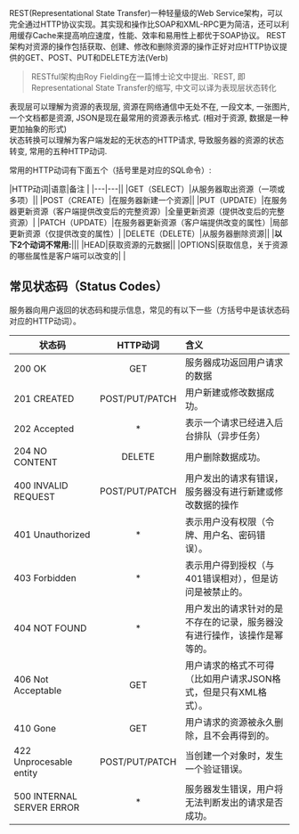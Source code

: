 REST(Representational State Transfer)一种轻量级的Web Service架构，可以完全通过HTTP协议实现。其实现和操作比SOAP和XML-RPC更为简洁，还可以利用缓存Cache来提高响应速度，性能、效率和易用性上都优于SOAP协议。
REST架构对资源的操作包括获取、创建、修改和删除资源的操作正好对应HTTP协议提供的GET、POST、PUT和DELETE方法(Verb)



>RESTful架构由Roy Fielding在一篇博士论文中提出. `REST, 即Representational State Transfer的缩写, 中文可以译为表现层状态转化


表现层可以理解为资源的表现层, 资源在网络通信中无处不在, 一段文本, 一张图片, 一个文档都是资源, JSON是现在最常用的资源表示格式. (相对于资源, 数据是一种更加抽象的形式)  
状态转换可以理解为客户端发起的无状态的HTTP请求, 导致服务器的资源的状态转变, 常用的五种HTTP动词.


常用的HTTP动词有下面五个（括号里是对应的SQL命令）:

|HTTP动词|语意|备注 |
|---|---||
|GET（SELECT）|从服务器取出资源（一项或多项）||
|POST（CREATE）|在服务器新建一个资源||
|PUT（UPDATE）|在服务器更新资源（客户端提供改变后的完整资源）|全量更新资源（提供改变后的完整资源）|
|PATCH（UPDATE）|在服务器更新资源（客户端提供改变的属性）|局部更新资源（仅提供改变的属性）|
|DELETE（DELETE）|从服务器删除资源||
|**以下2个动词不常用:**|||
|HEAD|获取资源的元数据||
|OPTIONS|获取信息，关于资源的哪些属性是客户端可以改变的|    |



## 常见状态码（Status Codes） ##

服务器向用户返回的状态码和提示信息，常见的有以下一些（方括号中是该状态码对应的HTTP动词）。

|状态码|HTTP动词|含义|
|------|:---:|:---|
|200 OK |GET|服务器成功返回用户请求的数据|
|201 CREATED |POST/PUT/PATCH|用户新建或修改数据成功。|
|202 Accepted |*|表示一个请求已经进入后台排队（异步任务）|
|204 NO CONTENT |DELETE|用户删除数据成功。|
|400 INVALID REQUEST |POST/PUT/PATCH|用户发出的请求有错误，服务器没有进行新建或修改数据的操作|
|401 Unauthorized |*|表示用户没有权限（令牌、用户名、密码错误）。|
|403 Forbidden |*| 表示用户得到授权（与401错误相对），但是访问是被禁止的。|
|404 NOT FOUND |*|用户发出的请求针对的是不存在的记录，服务器没有进行操作，该操作是幂等的。|
|406 Not Acceptable |GET|用户请求的格式不可得（比如用户请求JSON格式，但是只有XML格式）。|
|410 Gone |GET|用户请求的资源被永久删除，且不会再得到的。|
|422 Unprocesable entity |POST/PUT/PATCH| 当创建一个对象时，发生一个验证错误。|
|500 INTERNAL SERVER ERROR |*|服务器发生错误，用户将无法判断发出的请求是否成功。|
